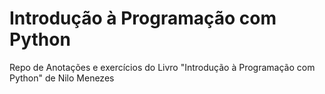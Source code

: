 # Introdução à Programação com Python
Repo de Anotações e exercícios do Livro "Introdução à Programação com Python" de Nilo Menezes
